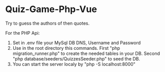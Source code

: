 # Quiz-Game-Php-Vue
Try to guess the authors of then quotes.

For the PHP Api:
1. Set in .env file your MySql DB DNS, Username and Password
2. Use in the root directory this commands. First "php migration_runner.php" to create the needed tables in your DB. Second "php database/seeders/QuizzesSeeder.php" to seed the DB.
3. You can start the server localy by "php -S localhost:8000"
